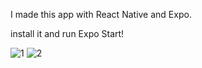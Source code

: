I made this app with React Native and Expo.

install it and run Expo Start!

![1](https://user-images.githubusercontent.com/96732484/154761558-f62b3f83-b672-40ff-90c2-71e3123e4270.png)
![2](https://user-images.githubusercontent.com/96732484/154761567-28010015-1afd-481b-bb2e-3f139c3bd26a.png)
